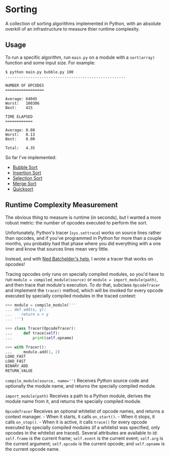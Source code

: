 # Sorting

A collection of sorting algorithms implemented in Python, with an absolute overkill of an infrastructure to
measure thier runtime complexity.

## Usage

To run a specific algorithm, run ``main.py`` on a module with a ``sort(array)`` function and some input size.
For example:

```shell
$ python main.py bubble.py 100
.....................................................

NUMBER OF OPCODES
=================

Average: 64045
Worst:   100306
Best:    415

TIME ELAPSED
============

Average: 0.08
Worst:   0.13
Best:    0.00

Total:   4.35
```

So far I've implemented:

- [Bubble Sort](https://en.wikipedia.org/wiki/Bubble_sort)
- [Insertion Sort](https://en.wikipedia.org/wiki/Insertion_sort)
- [Selection Sort](https://en.wikipedia.org/wiki/Selection_sort)
- [Merge Sort](https://en.wikipedia.org/wiki/Merge_sort)
- [Quicksort](https://en.wikipedia.org/wiki/Quicksort)

## Runtime Complexity Measurement

The obvious thing to measure is runtime (in seconds), but I wanted a more robust metric: the number of opcodes
executed to perform the sort.

Unfortunately, Python's tracer (``sys.settrace``) works on source lines rather than opcodes, and if you've programmed
in Python for more than a couple months, you probably had that phase where you did everything with a one liner and know
that sources lines mean very little.

Instead, and with [Ned Batchelder's help](https://nedbatchelder.com/blog/200804/wicked_hack_python_bytecode_tracing.html),
I wrote a tracer that works on opcodes! 

Tracing opcodes only runs on specially compiled modules, so you'd have to run ``module = compiled_module(source)``
or ``module = import_module(path)``, and then trace that module's execution. To do that, subclass ``OpcodeTracer``
and implement the ``trace()`` method, which will be invoked for every opcode executed by specially compiled modules
in the traced context:

```python
>>> module = compile_module('''
... def add(x, y):
...    return x + y
... ''')

>>> class Tracer(OpcodeTracer):
...     def trace(self):
...         print(self.opname)

>>> with Tracer():
...     module.add(1, 2)
LOAD_FAST
LOAD_FAST
BINARY_ADD
RETURN_VALUE
```

``compile_module(source, name='')``
    Receives Python source code and optionally the module name, and returns
    the specially compiled module.

``import_module(path)``
    Receives a path to a Python module, derives the module name from it, and returns the
    specially compiled module.

``OpcodeTracer``
    Receives an optional whitelist of opcode names, and returns a context manager.
    - When it starts, it calls ``on_start()``.
    - When it stops, it calls ``on_stop()``.
    - When it is active, it calls ``trace()`` for every opcode executed by specially compiled modules (if a whitelist
      was specified, only opcodes in the whitelist are traced). Several attributes are available to id: ``self.frame``
      is the current frame; ``self.event`` is the current event; ``self.arg`` is the current argument; ``self.opcode``
      is the current opcode; and ``self.opname`` is the current opcode name.
